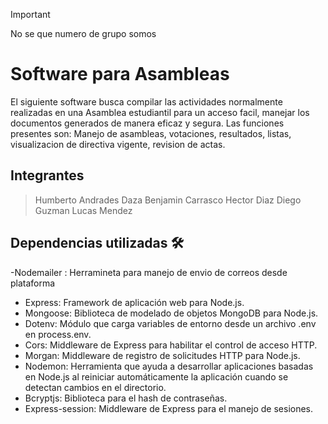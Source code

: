 > [!IMPORTANT]
> No se que numero de grupo somos



# Software para Asambleas

El siguiente software busca compilar las actividades normalmente realizadas en una Asamblea estudiantil para un acceso facil, manejar los documentos generados de manera eficaz y segura.
Las funciones presentes son: Manejo de asambleas, votaciones, resultados, listas, visualizacion de directiva vigente, revision de actas.

## Integrantes 
>Humberto Andrades Daza
>Benjamin Carrasco
>Hector Diaz
>Diego Guzman
>Lucas Mendez

## Dependencias utilizadas 🛠️
-Nodemailer : Herramineta para manejo de envio de correos desde plataforma
- Express: Framework de aplicación web para Node.js.
- Mongoose: Biblioteca de modelado de objetos MongoDB para Node.js.
- Dotenv: Módulo que carga variables de entorno desde un archivo .env en process.env.
- Cors: Middleware de Express para habilitar el control de acceso HTTP.
- Morgan: Middleware de registro de solicitudes HTTP para Node.js.
- Nodemon: Herramienta que ayuda a desarrollar aplicaciones basadas en Node.js al reiniciar automáticamente la aplicación cuando se detectan cambios en el directorio.
- Bcryptjs: Biblioteca para el hash de contraseñas.
- Express-session: Middleware de Express para el manejo de sesiones.
